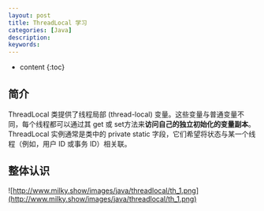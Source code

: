 ```yaml
---
layout: post
title: ThreadLocal 学习
categories: [Java]
description: 
keywords: 
---
```


* content
{:toc}


## 简介

ThreadLocal 类提供了线程局部 (thread-local) 变量。这些变量与普通变量不同，每个线程都可以通过其 get 或 set方法来**访问自己的独立初始化的变量副本**。ThreadLocal 实例通常是类中的 private static 字段，它们希望将状态与某一个线程（例如，用户 ID 或事务 ID）相关联。

## 整体认识

![http://www.milky.show/images/java/threadlocal/th_1.png](http://www.milky.show/images/java/threadlocal/th_1.png)

